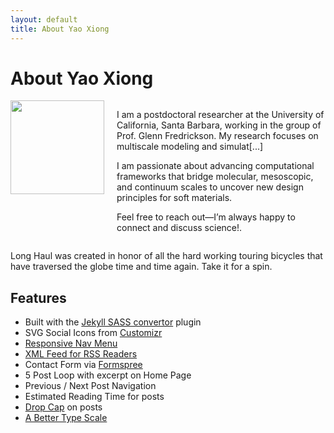 ```yaml
---
layout: default
title: About Yao Xiong
---
```


<div class="post">
	<h1 class="pageTitle">About Yao Xiong</h1>
	<div style="display: flex; align-items: flex-start;">
		<img src="{{ '/assets/img/Yao Xiong_headshot_Transp.jpg' | relative_url }}" alt="" style="width:150px; height:auto; margin-right:20px;">
		<div>
			<p class="intro">I am a postdoctoral researcher at the University of California, Santa Barbara, working in the group of Prof. Glenn Fredrickson. My research focuses on multiscale modeling and simulat[...]

I am passionate about advancing computational frameworks that bridge molecular, mesoscopic, and continuum scales to uncover new design principles for soft materials.

Feel free to reach out—I’m always happy to connect and discuss science!.</p>
		</div>
	</div>
	<p>Long Haul was created in honor of all the hard working touring bicycles that have traversed the globe time and time again. Take it for a spin.</p>
	<h2>Features</h2>
	<ul>
		<li>Built with the <a href="https://github.com/jekyll/jekyll-sass-converter">Jekyll SASS convertor</a> plugin</li>
  		<li>SVG Social Icons from <a href="http://customizr.net/icons/">Customizr</a></li>
  		<li><a href="http://responsive-nav.com/">Responsive Nav Menu</a></li>
  		<li><a href="https://github.com/snaptortoise/jekyll-rss-feeds">XML Feed for RSS Readers</a></li>
  		<li>Contact Form via <a href="http://formspree.io/">Formspree</a></li>
      <li>5 Post Loop with excerpt on Home Page</li>
  		<li>Previous / Next Post Navigation</li>
      <li>Estimated Reading Time for posts</li>
  		<li><a href="https://github.com/adobe-webplatform/dropcap.js">Drop Cap</a> on posts</li>
  		<li><a href="http://typecast.com/blog/a-more-modern-scale-for-web-typography">A Better Type Scale</a></li>
  	</ul>
</div>
